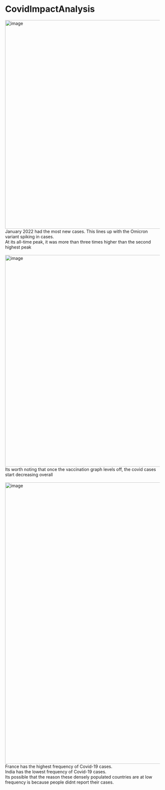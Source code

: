 # CovidImpactAnalysis
<img width="1185" height="677" alt="image" src="https://github.com/user-attachments/assets/228ce103-5c96-4596-8e16-73698bb2e72d" />
January 2022 had the most new cases. This lines up with the Omicron variant spiking in cases. <br />
At its all-time peak, it was more than three times higher than the second highest peak  <br /><br />

<img width="1186" height="687" alt="image" src="https://github.com/user-attachments/assets/3642da58-32cf-43c3-95e9-823e01a1da1b" />
Its worth noting that once the vaccination graph levels off, the covid cases start decreasing overall <br /><br />

<img width="1909" height="913" alt="image" src="https://github.com/user-attachments/assets/c31f04a6-2f9c-4007-a307-ce4587d9f5ac" />
France has the highest frequency of Covid-19 cases.<br />
India has the lowest frequency of Covid-19 cases.<br />
Its possible that the reason these densely populated countries are at low frequency is because people didnt report their cases.<br />
